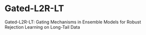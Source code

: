 # Gated-L2R-LT
Gated-L2R-LT:  Gating Mechanisms in Ensemble Models for Robust Rejection Learning on Long-Tail Data
